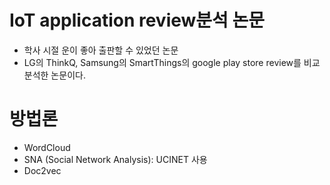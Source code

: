 # IoT application review분석 논문 
- 학사 시절 운이 좋아 출판할 수 있었던 논문 
- LG의 ThinkQ, Samsung의 SmartThings의 google play store review를 비교 분석한 논문이다. 

# 방법론
- WordCloud
- SNA (Social Network Analysis): UCINET 사용
- Doc2vec


